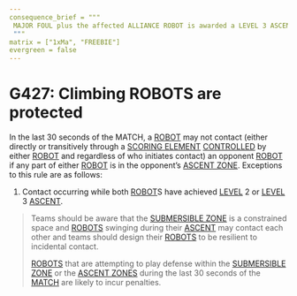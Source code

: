 ```yaml
---
consequence_brief = """
 MAJOR FOUL plus the affected ALLIANCE ROBOT is awarded a LEVEL 3 ASCENT
 """
matrix = ["1xMa", "FREEBIE"]
evergreen = false
---
```


# G427: Climbing ROBOTS are protected

In the last 30 seconds of the MATCH, a [ROBOT](!!) may not contact (either
directly or transitively through a [SCORING ELEMENT](!!) [CONTROLLED](!!) by
either [ROBOT](!!) and regardless of who initiates contact) an opponent
[ROBOT](!!) if any part of either [ROBOT](!!) is in the opponent’s [ASCENT
ZONE](!!). Exceptions to this rule are as follows:

1. Contact occurring while both [ROBOT](!!)S have achieved [LEVEL](!!) 2 or
   [LEVEL](!!) 3 [ASCENT](!!).

> Teams should be aware that the [SUBMERSIBLE ZONE](!!) is a constrained space
> and [ROBOTS](!!) swinging during their [ASCENT](!!) may contact each other
> and teams should design their [ROBOTS](!!) to be resilient to incidental
> contact.
>
> [ROBOTS](!!) that are attempting to play defense within the [SUBMERSIBLE
> ZONE](!!) or the [ASCENT ZONES](!!) during the last 30 seconds of the
> [MATCH](!!) are likely to incur penalties.
